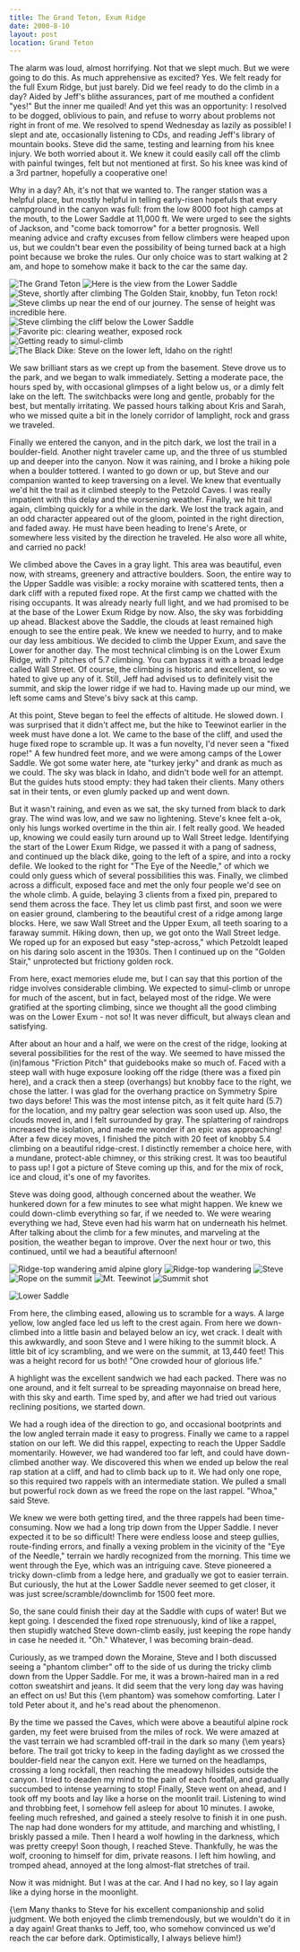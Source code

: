 ```yaml
---
title: The Grand Teton, Exum Ridge
date: 2000-8-10
layout: post
location: Grand Teton
---
```


The alarm was loud, almost horrifying. Not that we slept much. But we were going
to do this. As much apprehensive as excited? Yes. We felt ready for the full
Exum Ridge, but just barely. Did we feel ready to do the climb in a day? Aided
by Jeff's blithe assurances, part of me mouthed a confident "yes!" But the inner
me quailed!  And yet this was an opportunity: I resolved to be dogged, oblivious
to pain, and refuse to worry about problems not right in front of me. We
resolved to spend Wednesday as lazily as possible! I slept and ate, occasionally
listening to CDs, and reading Jeff's library of mountain books.  Steve did the
same, testing and learning from his knee injury. We both worried about it. We
knew it could easily call off the climb with painful twinges, felt but not
mentioned at first.  So his knee was kind of a 3rd partner, hopefully a
cooperative one!


Why in a day? Ah, it's not that we wanted to. The ranger station was a
helpful place, but mostly helpful in telling early-risen hopefuls that
every campground in the canyon was full: from the low 8000 foot high
camps at the mouth, to the Lower Saddle at 11,000 ft.  We were urged
to see the sights of Jackson, and "come back tomorrow" for a better
prognosis. Well meaning advice and crafty excuses from fellow climbers
were heaped upon us, but we couldn't bear even the possibility of
being turned back at a high point because we broke the rules. Our only
choice was to start walking at 2 am, and hope to somehow make it back
to the car the same day.


![The Grand Teton](images/articles/trips/2000/fullridge.jpg)
![Here is the view from the Lower Saddle](images/articles/trips/2000/toplain.jpg)
![Steve, shortly after climbing The Golden Stair, knobby, fun Teton rock!](images/articles/trips/2000/stzip.jpg)
![Steve climbs up near the end of our journey. The sense of height was incredible here.](images/articles/trips/2000/stridge.jpg)
![Steve climbing the cliff below the Lower Saddle](images/articles/trips/2000/gtile.jpg)
![Favorite pic: clearing weather, exposed rock](images/articles/trips/2000/beauty.jpg)
![Getting ready to simul-climb](images/articles/trips/2000/mewindow.jpg)
![The Black Dike: Steve on the lower left, Idaho on the right!](images/articles/trips/2000/blackdike.jpg)


We saw brilliant stars as we crept up from the basement. Steve drove
us to the park, and we began to walk immediately. Setting a moderate
pace, the hours sped by, with occasional glimpses of a light below us,
or a dimly felt lake on the left. The switchbacks were long and
gentle, probably for the best, but mentally irritating.  We passed
hours talking about Kris and Sarah, who we missed quite a bit in the
lonely corridor of lamplight, rock and grass we traveled.


Finally we entered the canyon, and in the pitch dark, we lost the
trail in a boulder-field.  Another night traveler came up, and the
three of us stumbled up and deeper into the canyon. Now it was
raining, and I broke a hiking pole when a boulder tottered. I wanted
to go down or up, but Steve and our companion wanted to keep
traversing on a level.  We knew that eventually we'd hit the trail as
it climbed steeply to the Petzold Caves.  I was really impatient with
this delay and the worsening weather. Finally, we hit trail again,
climbing quickly for a while in the dark. We lost the track again, and
an odd character appeared out of the gloom, pointed in the right
direction, and faded away. He must have been heading to Irene's Arete,
or somewhere less visited by the direction he traveled. He also wore
all white, and carried no pack!



We climbed above the Caves in a gray light. This area was beautiful,
even now, with streams, greenery and attractive boulders. Soon, the
entire way to the Upper Saddle was visible: a rocky moraine with
scattered tents, then a dark cliff with a reputed fixed rope. At the
first camp we chatted with the rising occupants. It was already nearly
full light, and we had promised to be at the base of the Lower Exum
Ridge by now.  Also, the sky was forbidding up ahead. Blackest above
the Saddle, the clouds at least remained high enough to see the entire
peak. We knew we needed to hurry, and to make our day less
ambitious. We decided to climb the Upper Exum, and save the Lower for
another day. The most technical climbing is on the Lower Exum Ridge,
with 7 pitches of 5.7 climbing. You can bypass it with a broad ledge
called Wall Street. Of course, the climbing is historic and excellent,
so we hated to give up any of it. Still, Jeff had advised us to
definitely visit the summit, and skip the lower ridge if we had
to. Having made up our mind, we left some cams and Steve's bivy sack
at this camp.


At this point, Steve began to feel the effects of altitude. He slowed
down. I was surprised that it didn't affect me, but the hike to
Teewinot earlier in the week must have done a lot. We came to the base
of the cliff, and used the huge fixed rope to scramble up. It was a
fun novelty, I'd never seen a "fixed rope!" A few hundred feet more,
and we were among camps of the Lower Saddle. We got some water here,
ate "turkey jerky" and drank as much as we could. The sky was black in
Idaho, and didn't bode well for an attempt. But the guides huts stood
empty: they had taken their clients. Many others sat in their tents,
or even glumly packed up and went down.



But it wasn't raining, and even as we sat, the sky turned from black
to dark gray. The wind was low, and we saw no lightening. Steve's knee
felt a-ok, only his lungs worked overtime in the thin air. I felt
really good. We headed up, knowing we could easily turn around up to
Wall Street ledge. Identifying the start of the Lower Exum Ridge, we
passed it with a pang of sadness, and continued up the black dike,
going to the left of a spire, and into a rocky defile. We looked to
the right for "The Eye of the Needle," of which we could only guess
which of several possibilities this was. Finally, we climbed across a
difficult, exposed face and met the only four people we'd see on the
whole climb.  A guide, belaying 3 clients from a fixed pin, prepared
to send them across the face.  They let us climb past first, and soon
we were on easier ground, clambering to the beautiful crest of a ridge
among large blocks. Here, we saw Wall Street and the Upper Exum, all
teeth soaring to a faraway summit. Hiking down, then up, we got onto
the Wall Street ledge. We roped up for an exposed but easy
"step-across," which Petzoldt leaped on his daring solo ascent in the
1930s. Then I continued up on the "Golden Stair," unprotected but
frictiony golden rock.


From here, exact memories elude me, but I can say that this portion of
the ridge involves considerable climbing. We expected to simul-climb
or unrope for much of the ascent, but in fact, belayed most of the
ridge. We were gratified at the sporting climbing, since we thought
all the good climbing was on the Lower Exum - not so!  It was never
difficult, but always clean and satisfying.


After about an hour and a half, we were on the crest of the ridge,
looking at several possibilities for the rest of the way. We seemed to
have missed the (in)famous "Friction Pitch" that guidebooks make so
much of. Faced with a steep wall with huge exposure looking off the
ridge (there was a fixed pin here), and a crack then a steep
(overhangs) but knobby face to the right, we chose the latter. I was
glad for the overhang practice on Symmetry Spire two days before! This
was the most intense pitch, as it felt quite hard (5.7) for the
location, and my paltry gear selection was soon used up. Also, the
clouds moved in, and I felt surrounded by gray. The splattering of
raindrops increased the isolation, and made me wonder if an epic was
approaching! After a few dicey moves, I finished the pitch with 20
feet of knobby 5.4 climbing on a beautiful ridge-crest. I distinctly
remember a choice here, with a mundane, protect-able chimney, or this
striking crest.  It was too beautiful to pass up! I got a picture of
Steve coming up this, and for the mix of rock, ice and cloud, it's one
of my favorites.


Steve was doing good, although concerned about the weather. We
hunkered down for a few minutes to see what might happen. We knew we
could down-climb everything so far, if we needed to. We were wearing
everything we had, Steve even had his warm hat on underneath his
helmet. After talking about the climb for a few minutes, and
marveling at the position, the weather began to improve. Over the
next hour or two, this continued, until we had a beautiful afternoon!

![Ridge-top wandering amid alpine glory](images/articles/trips/2000/mariner2.jpg)
![Ridge-top wandering](images/articles/trips/2000/mariner.jpg)
![Steve](images/articles/trips/2000/derham.jpg)
![Rope on the summit](images/articles/trips/2000/summith.jpg)
![Mt. Teewinot](images/articles/trips/2000/dteewinot.jpg)
![Summit shot](images/articles/trips/2000/dateam.jpg)

![Lower Saddle](images/articles/trips/2000/lowersad.jpg)


From here, the climbing eased, allowing us to scramble for a ways. A
large yellow, low angled face led us left to the crest again. From
here we down-climbed into a little basin and belayed below an icy, wet
crack. I dealt with this awkwardly, and soon Steve and I were hiking
to the summit block. A little bit of icy scrambling, and we were on
the summit, at 13,440 feet! This was a height record for us both! "One
crowded hour of glorious life."


A highlight was the excellent sandwich we had each packed. There was
no one around, and it felt surreal to be spreading mayonnaise on bread
here, with this sky and earth.  Time sped by, and after we had tried
out various reclining positions, we started down.


We had a rough idea of the direction to go, and occasional bootprints
and the low angled terrain made it easy to progress. Finally we came
to a rappel station on our left. We did this rappel, expecting to
reach the Upper Saddle momentarily.  However, we had wandered too far
left, and could have down-climbed another way.  We discovered this when
we ended up below the real rap station at a cliff, and had to climb
back up to it. We had only one rope, so this required two rappels with
an intermediate station. We pulled a small but powerful rock down as
we freed the rope on the last rappel. "Whoa," said Steve.


We knew we were both getting tired, and the three rappels had been
time-consuming.  Now we had a long trip down from the Upper Saddle. I
never expected it to be so difficult! There were endless loose and
steep gullies, route-finding errors, and finally a vexing problem in
the vicinity of the "Eye of the Needle," terrain we hardly recognized
from the morning. This time we went through the Eye, which was an
intriguing cave. Steve pioneered a tricky down-climb from a ledge here,
and gradually we got to easier terrain. But curiously, the hut at the
Lower Saddle never seemed to get closer, it was just
scree/scramble/downclimb for 1500 feet more.


So, the sane could finish their day at the Saddle with cups of water!
But we kept going. I descended the fixed rope strenuously, kind of
like a rappel, then stupidly watched Steve down-climb easily, just
keeping the rope handy in case he needed it.  "Oh." Whatever, I was
becoming brain-dead.


Curiously, as we tramped down the Moraine, Steve and I both discussed
seeing a "phantom climber" off to the side of us during the tricky
climb down from the Upper Saddle.  For me, it was a brown-haired man
in a red cotton sweatshirt and jeans. It did seem that the very long
day was having an effect on us! But this {\em phantom} was somehow
comforting. Later I told Peter about it, and he's read about the
phenomenon.


By the time we passed the Caves, which were above a beautiful alpine
rock garden, my feet were bruised from the miles of rock. We were
amazed at the vast terrain we had scrambled off-trail in the dark so
many {\em years} before. The trail got tricky to keep in the fading
daylight as we crossed the boulder-field near the canyon exit. Here we
turned on the headlamps, crossing a long rockfall, then reaching the
meadowy hillsides outside the canyon. I tried to deaden my mind to
the pain of each footfall, and gradually succumbed to intense yearning
to stop! Finally, Steve went on ahead, and I took off my boots and lay
like a horse on the moonlit trail. Listening to wind and throbbing
feet, I somehow fell asleep for about 10 minutes.  I awoke, feeling
much refreshed, and gained a steely resolve to finish it in one
push. The nap had done wonders for my attitude, and marching and
whistling, I briskly passed a mile. Then I heard a wolf howling in the
darkness, which was pretty creepy! Soon though, I reached
Steve. Thankfully, he was the wolf, crooning to himself for dim,
private reasons. I left him howling, and tromped ahead, annoyed at the
long almost-flat stretches of trail.


Now it was midnight. But I was at the car.  And I had no key, so I lay
again like a dying horse in the moonlight.


{\em Many thanks to Steve for his excellent companionship and solid
judgment. We both enjoyed the climb tremendously, but we wouldn't do
it in a day again! Great thanks to Jeff, too, who somehow convinced us
we'd reach the car before dark.  Optimistically, I always believe
him!}


